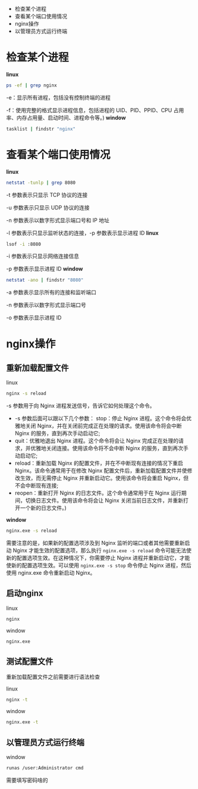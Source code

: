 - 检查某个进程
- 查看某个端口使用情况
- nginx操作
- 以管理员方式运行终端

# 检查某个进程

**linux**

```bash
ps -ef | grep nginx
```

 -e：显示所有进程，包括没有控制终端的进程

-f：使用完整的格式显示进程信息，包括进程的 UID、PID、PPID、CPU 占用率、内存占用量、启动时间、进程命令等。)
**window**

```bash
tasklist | findstr "nginx"
```

# 查看某个端口使用情况

**linux**

```bash
netstat -tunlp | grep 8080
```

 -t 参数表示只显示 TCP 协议的连接

-u 参数表示只显示 UDP 协议的连接

-n 参数表示以数字形式显示端口号和 IP 地址

-l 参数表示只显示监听状态的连接，-p 参数表示显示进程 ID
**linux**

```bash
lsof -i :8080 
```

-i 参数表示只显示网络连接信息

-p 参数表示显示进程 ID
**window**

```bash
netstat -ano | findstr "8080" 
```

-a 参数表示显示所有的连接和监听端口

-n 参数表示以数字形式显示端口号

-o 参数表示显示进程 ID

# nginx操作

## 重新加载配置文件

linux

```bash
nginx -s reload
```

 -s 参数用于向 Nginx 进程发送信号，告诉它如何处理这个命令。

- -s 参数后面可以跟以下几个参数：
  stop：停止 Nginx 进程。这个命令将会优雅地关闭 Nginx，并在关闭前完成正在处理的请求。使用该命令将会中断 Nginx 的服务，直到再次手动启动它;
- quit：优雅地退出 Nginx 进程。这个命令将会让 Nginx 完成正在处理的请求，并优雅地关闭连接。使用该命令将不会中断 Nginx 的服务，直到再次手动启动它;
- reload：重新加载 Nginx 的配置文件，并在不中断现有连接的情况下重启 Nginx。该命令通常用于在修改 Nginx 配置文件后，重新加载配置文件并使修改生效，而无需停止 Nginx 并重新启动它。使用该命令将会重启 Nginx，但不会中断现有连接;
- reopen：重新打开 Nginx 的日志文件。这个命令通常用于在 Nginx 运行期间，切换日志文件。使用该命令将会让 Nginx 关闭当前日志文件，并重新打开一个新的日志文件。)

**window**

```bash
nginx.exe -s reload
```

需要注意的是，如果新的配置选项涉及到 Nginx 监听的端口或者其他需要重新启动 Nginx 才能生效的配置选项，那么执行 `nginx.exe -s reload` 命令可能无法使新的配置选项生效。在这种情况下，你需要停止 Nginx 进程并重新启动它，才能使新的配置选项生效。可以使用 `nginx.exe -s stop` 命令停止 Nginx 进程，然后使用 nginx.exe 命令重新启动 Nginx。

## 启动nginx

linux

```bash
nginx
```

window

```bash
nginx.exe
```

## 测试配置文件

重新加载配置文件之前需要进行语法检查

linux

```bash
nginx -t
```

window

```bash
nginx.exe -t
```

## 以管理员方式运行终端

window

```bash
runas /user:Administrator cmd 
```

需要填写密码啥的